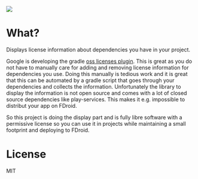 [![](https://jitpack.io/v/ligi/ThirdpartyLicenseDisplay.svg)](https://jitpack.io/#ligi/ThirdpartyLicenseDisplay)

What?
=====

Displays license information about dependencies you have in your project.

Google is developing the gradle [oss licenses plugin](https://developers.google.com/android/guides/opensource). This is great as you do not have to manually care for adding and removing license information for dependencies you use. Doing this manually is tedious work and it is great that this can be automated by a gradle script that goes through your dependencies and collects the information. Unfortunately the library to display the information is not open source and comes with a lot of closed source dependencies like play-services. This makes it e.g. impossible to distribut your app on FDroid.

So this project is doing the display part and is fully libre software with a permissive license so you can use it in projects while maintaining a small footprint and deploying to FDroid.

License
=======

MIT
